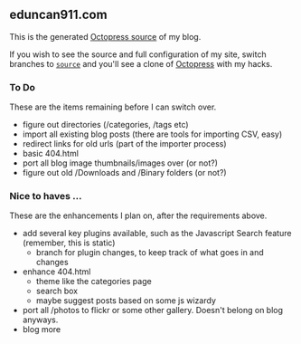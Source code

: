 ## eduncan911.com

This is the generated [Octopress source](https://github.com/imathis/octopress) of my blog.

If you wish to see the source and full configuration of my site, switch branches 
to [`source`](https://github.com/eduncan911/eduncan911.github.io/tree/source)
and you'll see a clone of [Octopress](https://github.com/imathis/octopress) with my hacks.

### To Do

These are the items remaining before I can switch over.

* figure out directories (/categories, /tags etc)
* import all existing blog posts (there are tools for importing CSV, easy)
* redirect links for old urls (part of the importer process)
* basic 404.html
* port all blog image thumbnails/images over (or not?)
* figure out old /Downloads and /Binary folders (or not?)

### Nice to haves ...

These are the enhancements I plan on, after the requirements above.

* add several key plugins available, such as the Javascript Search feature (remember, this is static)
  * branch for plugin changes, to keep track of what goes in and changes
* enhance 404.html
  * theme like the categories page 
  * search box
  * maybe suggest posts based on some js wizardy
* port all /photos to flickr or some other gallery.  Doesn't belong on blog anyways.
* blog more
